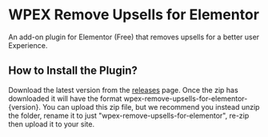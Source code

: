 # WPEX Remove Upsells for Elementor
An add-on plugin for Elementor (Free) that removes upsells for a better user Experience.


## How to Install the Plugin?
Download the latest version from the [releases](https://github.com/wpexplorer/wpex-remove-upsells-for-elementor/releases) page. Once the zip has downloaded it will have the format wpex-remove-upsells-for-elementor-{version}. You can upload this zip file, but we recommend you instead unzip the folder, rename it to just "wpex-remove-upsells-for-elementor", re-zip then upload it to your site.
